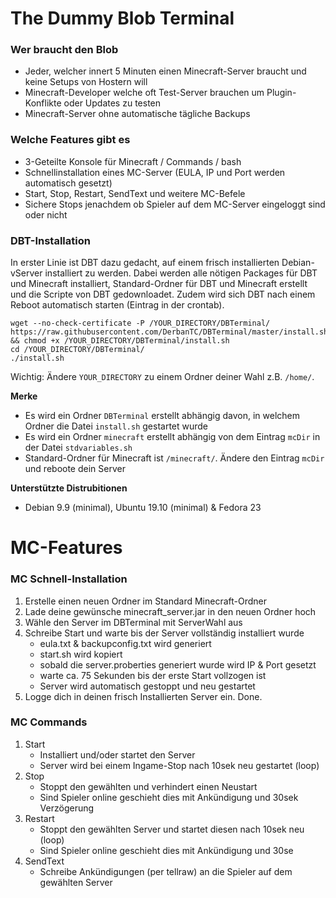 # The Dummy Blob Terminal
### Wer braucht den Blob
- Jeder, welcher innert 5 Minuten einen Minecraft-Server braucht und keine Setups von Hostern will
- Minecraft-Developer welche oft Test-Server brauchen um Plugin-Konflikte oder Updates zu testen
- Minecraft-Server ohne automatische tägliche Backups

### Welche Features gibt es
- 3-Geteilte Konsole für Minecraft / Commands / bash
- Schnellinstallation eines MC-Server (EULA, IP und Port werden automatisch gesetzt)
- Start, Stop, Restart, SendText und weitere MC-Befele
- Sichere Stops jenachdem ob Spieler auf dem MC-Server eingeloggt sind oder nicht

### DBT-Installation
In erster Linie ist DBT dazu gedacht, auf einem frisch installierten Debian-vServer installiert zu werden.
Dabei werden alle nötigen Packages für DBT und Minecraft installiert, Standard-Ordner für DBT und Minecraft erstellt und die Scripte von DBT gedownloadet. Zudem wird sich DBT nach einem Reboot automatisch starten (Eintrag in der crontab).
```
wget --no-check-certificate -P /YOUR_DIRECTORY/DBTerminal/ https://raw.githubusercontent.com/DerbanTC/DBTerminal/master/install.sh && chmod +x /YOUR_DIRECTORY/DBTerminal/install.sh
cd /YOUR_DIRECTORY/DBTerminal/
./install.sh
```
Wichtig: Ändere `YOUR_DIRECTORY` zu einem Ordner deiner Wahl z.B. `/home/`.

**Merke**
- Es wird ein Ordner `DBTerminal` erstellt abhängig davon, in welchem Ordner die Datei `install.sh` gestartet wurde
- Es wird ein Ordner `minecraft` erstellt abhängig von dem Eintrag `mcDir` in der Datei `stdvariables.sh`
- Standard-Ordner für Minecraft ist `/minecraft/`. Ändere den Eintrag `mcDir` und reboote dein Server

**Unterstützte Distrubitionen**
- Debian 9.9 (minimal), Ubuntu 19.10 (minimal) & Fedora 23

# MC-Features
### MC Schnell-Installation
1. Erstelle einen neuen Ordner im Standard Minecraft-Ordner
2. Lade deine gewünsche minecraft_server.jar in den neuen Ordner hoch
3. Wähle den Server im DBTerminal mit ServerWahl aus
4. Schreibe Start und warte bis der Server vollständig installiert wurde
   - eula.txt & backupconfig.txt wird generiert
   - start.sh wird kopiert
   - sobald die server.proberties generiert wurde wird IP & Port gesetzt
   - warte ca. 75 Sekunden bis der erste Start vollzogen ist
   - Server wird automatisch gestoppt und neu gestartet
5. Logge dich in deinen frisch Installierten Server ein. Done.

### MC Commands
1. Start
   - Installiert und/oder startet den Server
   - Server wird bei einem Ingame-Stop nach 10sek neu gestartet (loop)
2. Stop
   - Stoppt den gewählten und verhindert einen Neustart
   - Sind Spieler online geschieht dies mit Ankündigung und 30sek Verzögerung
3. Restart
   - Stoppt den gewählten Server und startet diesen nach 10sek neu (loop)
   - Sind Spieler online geschieht dies mit Ankündigung und 30se
4. SendText
   - Schreibe Ankündigungen (per tellraw) an die Spieler auf dem gewählten Server
